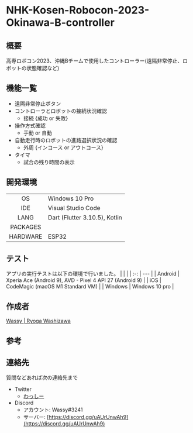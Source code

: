 # NHK-Kosen-Robocon-2023-Okinawa-B-controller

## 概要
高専ロボコン2023、沖縄Bチームで使用したコントローラー(遠隔非常停止、ロボットの状態確認など)  

## 機能一覧
- 遠隔非常停止ボタン
- コントローラとロボットの接続状況確認
  - 接続 {成功 or 失敗}
- 操作方式確認
  - 手動 or 自動
- 自動走行時のロボットの進路選択状況の確認
  - 外周 {インコース or アウトコース}
- タイマ
  - 試合の残り時間の表示

## 開発環境
|          |     |
|   :-:    | --- |
| OS       | Windows 10 Pro |
| IDE      | Visual Studio Code |
| LANG     | Dart (Flutter 3.10.5), Kotlin |
| PACKAGES |  |
| HARDWARE | ESP32 |

## テスト
アプリの実行テストは以下の環境で行いました。
|          |     |
|   :-:    | --- |
| Android  | Xperia Ace (Android 9), AVD - Pixel 4 API 27 (Android 9) |
| iOS      | CodeMagic (macOS M1 Standard VM) |
| Windows  | Windows 10 pro |

## 作成者
[Wassy | Ryoga Washizawa](https://github.com/wassy310)

## 参考

## 連絡先
質問などあれば次の連絡先まで
- Twitter
  - [わっしー](twitter.com/waaaa5267)
- Discord
  - アカウント: Wassy#3241
  - サーバー: [https://discord.gg/uAUrUnwAh9](https://discord.gg/uAUrUnwAh9)
